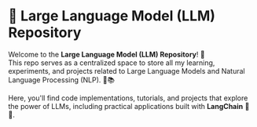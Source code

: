 # 🚀 Large Language Model (LLM) Repository

Welcome to the **Large Language Model (LLM) Repository**! 🌟  
This repo serves as a centralized space to store all my learning, experiments, and projects related to Large Language Models and Natural Language Processing (NLP). 🤖📚  

Here, you'll find code implementations, tutorials, and projects that explore the power of LLMs, including practical applications built with **LangChain** 🧩✨.
